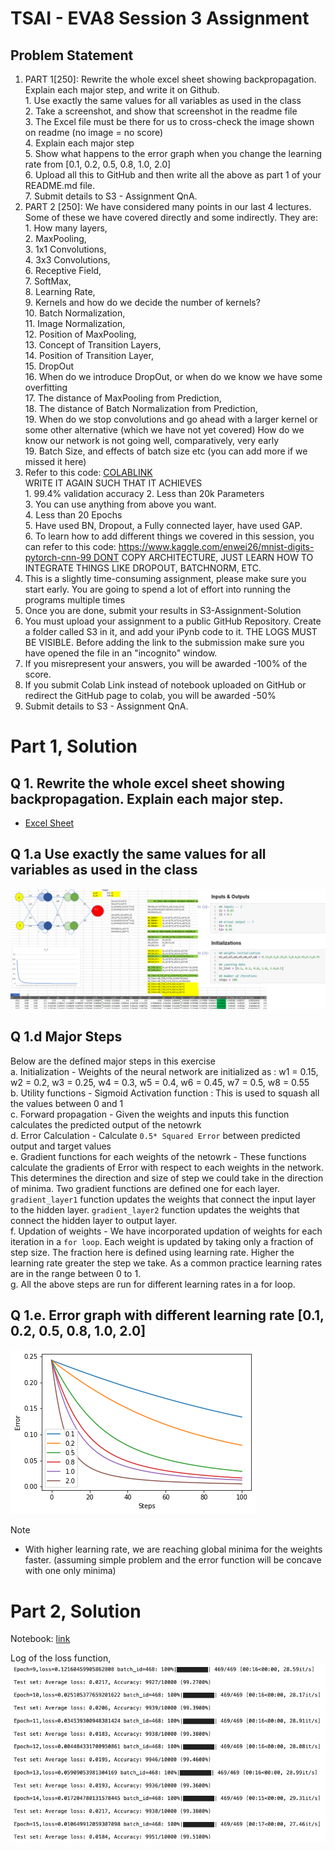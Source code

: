 # TSAI - EVA8 Session 3 Assignment

## Problem Statement

1. PART 1[250]: Rewrite the whole excel sheet showing backpropagation. Explain each major step, and write it on Github.   
        1. Use exactly the same values for all variables as used in the class  
        2. Take a screenshot, and show that screenshot in the readme file  
        3. The Excel file must be there for us to cross-check the image shown on readme (no image = no score)  
        4. Explain each major step  
        5. Show what happens to the error graph when you change the learning rate from [0.1, 0.2, 0.5, 0.8, 1.0, 2.0]   
        6. Upload all this to GitHub and then write   all the above as part 1 of your README.md file.  
        7. Submit details to S3 - Assignment QnA.  
2. PART 2 [250]: We have considered many points in our last 4 lectures. Some of these we have covered directly and some indirectly. They are:  
        1. How many layers,  
        2. MaxPooling,  
        3. 1x1 Convolutions,  
        4. 3x3 Convolutions,  
        6. Receptive Field,  
        7. SoftMax,  
        8. Learning Rate,  
        9. Kernels and how do we decide the number of kernels?  
        10. Batch Normalization,  
        11. Image Normalization,  
        12. Position of MaxPooling,  
        13. Concept of Transition Layers,  
        14. Position of Transition Layer,  
        15. DropOut  
        16. When do we introduce DropOut, or when do we know we have some overfitting  
        17. The distance of MaxPooling from Prediction,  
        18. The distance of Batch Normalization from Prediction,  
        19. When do we stop convolutions and go ahead with a larger kernel or some other alternative (which we have not yet covered)
        How do we know our network is not going well, comparatively, very early  
        19. Batch Size, and effects of batch size
        etc (you can add more if we missed it here)  
3. Refer to this code: [COLABLINK](https://colab.research.google.com/drive/1uJZvJdi5VprOQHROtJIHy0mnY2afjNlx)  
        WRITE IT AGAIN SUCH THAT IT ACHIEVES  
            1. 99.4% validation accuracy
            2. Less than 20k Parameters  
            3. You can use anything from above you want.   
            4. Less than 20 Epochs  
            5. Have used BN, Dropout, a Fully connected layer, have used GAP.   
            6. To learn how to add different things we covered in this session, you can refer to this code: https://www.kaggle.com/enwei26/mnist-digits-pytorch-cnn-99 DONT COPY ARCHITECTURE, JUST LEARN HOW TO INTEGRATE THINGS LIKE DROPOUT, BATCHNORM, ETC. 
4. This is a slightly time-consuming assignment, please make sure you start early. You are going to spend a lot of effort into running the programs multiple times
5. Once you are done, submit your results in S3-Assignment-Solution  
6. You must upload your assignment to a public GitHub Repository. Create a folder called S3 in it, and add your iPynb code to it. THE LOGS MUST BE VISIBLE. Before adding the link to the submission make sure you have opened the file in an "incognito" window.  
7. If you misrepresent your answers, you will be awarded -100% of the score.  
8. If you submit Colab Link instead of notebook uploaded on GitHub or redirect the GitHub page to colab, you will be awarded -50% 
9. Submit details to S3 - Assignment QnA.  

# Part 1, Solution
## Q 1. Rewrite the whole excel sheet showing backpropagation. Explain each major step.
- [Excel Sheet](BackPropagation.xlsx)

## Q 1.a Use exactly the same values for all variables as used in the class
![BackProSnapshot](./images/BackProp_ExcelSnapshot.png)

## Q 1.d Major Steps
Below are the defined major steps in this exercise  
   a. Initialization - Weights of the neural network are initialized as : w1 = 0.15, w2 = 0.2, w3 = 0.25, w4 = 0.3, w5 = 0.4, w6 = 0.45, w7 = 0.5, w8 = 0.55  
   b. Utility functions - Sigmoid Activation function  : This is used to squash all the values between 0 and 1  
   c. Forward propagation - Given the weights and inputs this function calculates the predicted output of the netowrk  
   d. Error Calculation - Calculate ```0.5* Squared Error``` between predicted output and target values  
   e. Gradient functions for each weights of the netowrk - These functions calculate the gradients of Error with respect to each weights in the network. This determines the direction and size of step we could take in the direction of minima. Two gradient functions are defined one for each layer. ```gradient_layer1``` function updates the weights that connect the input layer to the hidden layer. ```gradient_layer2``` function updates the weights that connect the hidden layer to output layer.     
   f. Updation of weights - We have incorporated updation of weights for each iteration in a ```for loop```. Each weight is updated by taking only a fraction of step size. The fraction here is defined using learning rate. Higher the learning rate greater the step we take. As a common practice learning rates are in the range between 0 to 1.    
   g. All the above steps are run for different learning rates in a for loop.   

## Q 1.e. Error graph with different learning rate [0.1, 0.2, 0.5, 0.8, 1.0, 2.0] 

![ErrorGraph](./images/Error_vs_steps_for_different_learning_rates.png)


Note
- With higher learning rate, we are reaching global minima for the weights faster. (assuming simple problem and the error function will be concave with one only minima)

# Part 2, Solution

Notebook: [link](EVA8_Session_3.ipynb)

Log of the loss function,  
![loss](./images/mnist_Loss.png)
